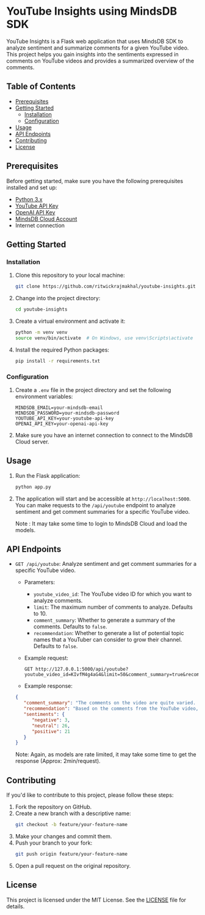 # YouTube Insights using MindsDB SDK

YouTube Insights is a Flask web application that uses MindsDB SDK to analyze sentiment and summarize comments for a given YouTube video. This project helps you gain insights into the sentiments expressed in comments on YouTube videos and provides a summarized overview of the comments.

## Table of Contents

- [Prerequisites](#prerequisites)
- [Getting Started](#getting-started)
  - [Installation](#installation)
  - [Configuration](#configuration)
- [Usage](#usage)
- [API Endpoints](#api-endpoints)
- [Contributing](#contributing)
- [License](#license)

## Prerequisites

Before getting started, make sure you have the following prerequisites installed and set up:

- [Python 3.x](https://www.python.org/downloads/)
- [YouTube API Key](https://developers.google.com/youtube/registering_an_application)
- [OpenAI API Key](https://openai.com/)
- [MindsDB Cloud Account](https://mindsdb.com/)
- Internet connection

## Getting Started

### Installation

1. Clone this repository to your local machine:

   ```bash
   git clone https://github.com/ritwickrajmakhal/youtube-insights.git
   ```

2. Change into the project directory:

   ```bash
   cd youtube-insights
   ```

3. Create a virtual environment and activate it:

   ```bash
   python -m venv venv
   source venv/bin/activate  # On Windows, use venv\Scripts\activate
   ```

4. Install the required Python packages:

   ```bash
   pip install -r requirements.txt
   ```

### Configuration

1. Create a `.env` file in the project directory and set the following environment variables:

   ```
   MINDSDB_EMAIL=your-mindsdb-email
   MINDSDB_PASSWORD=your-mindsdb-password
   YOUTUBE_API_KEY=your-youtube-api-key
   OPENAI_API_KEY=your-openai-api-key
   ```

2. Make sure you have an internet connection to connect to the MindsDB Cloud server.

## Usage

1. Run the Flask application:

   ```bash
   python app.py
   ```

2. The application will start and be accessible at `http://localhost:5000`. You can make requests to the `/api/youtube` endpoint to analyze sentiment and get comment summaries for a specific YouTube video.

   Note : It may take some time to login to MindsDB Cloud and load the models.
## API Endpoints

- `GET /api/youtube`: Analyze sentiment and get comment summaries for a specific YouTube video.

  - Parameters:

    - `youtube_video_id`: The YouTube video ID for which you want to analyze comments.
    - `limit`: The maximum number of comments to analyze. Defaults to 10.
    - `comment_summary`: Whether to generate a summary of the comments. Defaults to `false`.
    - `recommendation`: Whether to generate a list of potential topic names that a YouTuber can consider to grow their channel. Defaults to `false`.

  - Example request:

    ```
    GET http://127.0.0.1:5000/api/youtube?youtube_video_id=KIvfM4g4aG4&limit=50&comment_summary=true&recommendation=true
    ```

   - Example response:
   ```json
   {
      "comment_summary": "The comments on the video are quite varied. Some viewers express their admiration for Dhruv Rathee's content and find the video to be the best on his channel. Others mention the incredible story and the determination of the individuals involved. There are also comments about the video being realistic and scary, as well as requests for more videos on different topics such as train accidents and flight mysteries. Some viewers mention that they have heard about this incident in Bear Grylls' show \"Man vs Wild\" and",
      "recommendation": "Based on the comments from the YouTube video, some potential topic names that a YouTuber can consider to grow their channel are:\n\n1. Survival Stories\n2. Mystery Videos\n3. World War III\n4. Dhruv Rathee\n5. Unbelievable Stories\n6. Hoichoi Web Series\n7. China Funding\n8. Luck and Determination\n9. Realistic Videos\n10. Train Accidents\n11. Aladdin\n12. Bear Grylls",
      "sentiments": {
         "negative": 3,
         "neutral": 26,
         "positive": 21
      }
   }
   ```
   Note: Again, as models are rate limited, it may take some time to get the response (Approx: 2min/request).
## Contributing

If you'd like to contribute to this project, please follow these steps:

1. Fork the repository on GitHub.
2. Create a new branch with a descriptive name:
   ```bash
   git checkout -b feature/your-feature-name
   ```
3. Make your changes and commit them.
4. Push your branch to your fork:
   ```bash
   git push origin feature/your-feature-name
   ```
5. Open a pull request on the original repository.

## License

This project is licensed under the MIT License. See the [LICENSE](LICENSE) file for details.